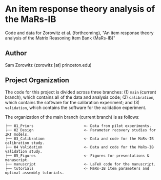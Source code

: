 # An item response theory analysis of the MaRs-IB

Code and data for Zorowitz et al. (forthcoming), "An item response theory analysis of the Matrix Reasoning Item Bank (MaRs-IB)"

## Author
Sam Zorowitz (zorowitz [at] princeton.edu)

## Project Organization

The code for this project is divided across three branches: (1) `main` (current branch), which contains all of the data and analysis code; (2) `calibration`, which contains the software for the calibration experiment; and (3) `validation`, which contains the software for the validation experiment. 

The organization of the main branch (current branch) is as follows:

    ├── 01_Priors                       <- Data from pilot experiments.
    ├── 02_Design                       <- Parameter recovery studies for IRT models.
    ├── 03_Calibration                  <- Data and code for the MaRs-IB calibration study. 
    ├── 04_Validation                   <- Data and code for the MaRs-IB validation study. 
    ├── 05_Figures                      <- Figures for presentations & manuscript.
    ├── manuscript                      <- LaTeX code for the manuscript.
    ├── tutorials                       <- MaRs-IB item parameters and optimal assembly tutorials.
